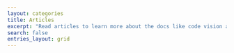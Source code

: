 ```yaml
---
layout: categories
title: Articles
excerpt: "Read articles to learn more about the docs like code vision and how to try it for yourself."
search: false
entries_layout: grid
---
```

